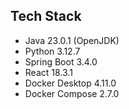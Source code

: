 ## Tech Stack
- Java 23.0.1 (OpenJDK)
- Python 3.12.7
- Spring Boot 3.4.0
- React 18.3.1
- Docker Desktop 4.11.0
- Docker Compose 2.7.0